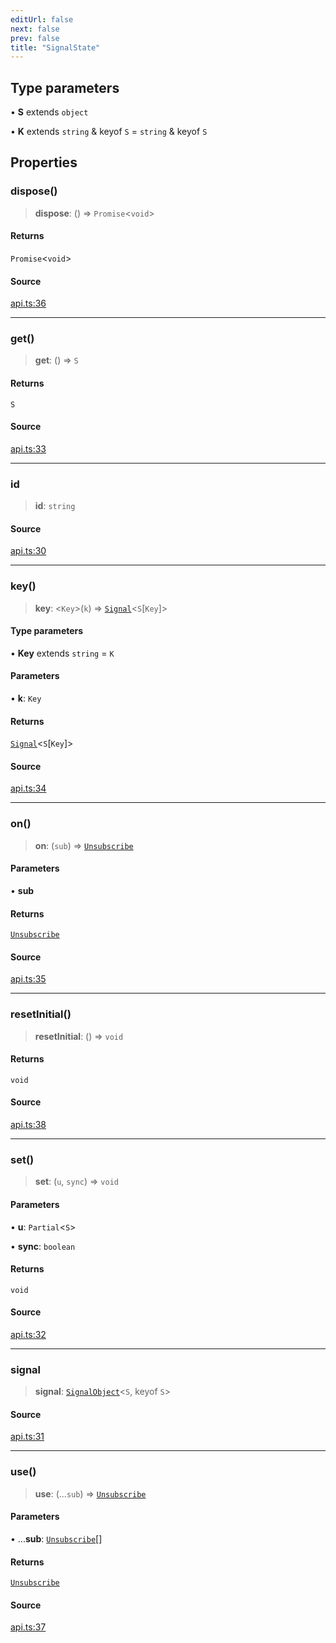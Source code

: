 ```yaml
---
editUrl: false
next: false
prev: false
title: "SignalState"
---
```


## Type parameters

• **S** extends `object`

• **K** extends `string` & keyof `S` = `string` & keyof `S`

## Properties

### dispose()

> **dispose**: () => `Promise`\<`void`\>

#### Returns

`Promise`\<`void`\>

#### Source

[api.ts:36](https://github.com/nodenogg-in/alpha-p2p/blob/e46703f/packages/statekit/src/api.ts#L36)

***

### get()

> **get**: () => `S`

#### Returns

`S`

#### Source

[api.ts:33](https://github.com/nodenogg-in/alpha-p2p/blob/e46703f/packages/statekit/src/api.ts#L33)

***

### id

> **id**: `string`

#### Source

[api.ts:30](https://github.com/nodenogg-in/alpha-p2p/blob/e46703f/packages/statekit/src/api.ts#L30)

***

### key()

> **key**: \<`Key`\>(`k`) => [`Signal`](../type-aliases/Signal.md)\<`S`\[`Key`\]\>

#### Type parameters

• **Key** extends `string` = `K`

#### Parameters

• **k**: `Key`

#### Returns

[`Signal`](../type-aliases/Signal.md)\<`S`\[`Key`\]\>

#### Source

[api.ts:34](https://github.com/nodenogg-in/alpha-p2p/blob/e46703f/packages/statekit/src/api.ts#L34)

***

### on()

> **on**: (`sub`) => [`Unsubscribe`](../type-aliases/Unsubscribe.md)

#### Parameters

• **sub**

#### Returns

[`Unsubscribe`](../type-aliases/Unsubscribe.md)

#### Source

[api.ts:35](https://github.com/nodenogg-in/alpha-p2p/blob/e46703f/packages/statekit/src/api.ts#L35)

***

### resetInitial()

> **resetInitial**: () => `void`

#### Returns

`void`

#### Source

[api.ts:38](https://github.com/nodenogg-in/alpha-p2p/blob/e46703f/packages/statekit/src/api.ts#L38)

***

### set()

> **set**: (`u`, `sync`) => `void`

#### Parameters

• **u**: `Partial`\<`S`\>

• **sync**: `boolean`

#### Returns

`void`

#### Source

[api.ts:32](https://github.com/nodenogg-in/alpha-p2p/blob/e46703f/packages/statekit/src/api.ts#L32)

***

### signal

> **signal**: [`SignalObject`](../type-aliases/SignalObject.md)\<`S`, keyof `S`\>

#### Source

[api.ts:31](https://github.com/nodenogg-in/alpha-p2p/blob/e46703f/packages/statekit/src/api.ts#L31)

***

### use()

> **use**: (...`sub`) => [`Unsubscribe`](../type-aliases/Unsubscribe.md)

#### Parameters

• ...**sub**: [`Unsubscribe`](../type-aliases/Unsubscribe.md)[]

#### Returns

[`Unsubscribe`](../type-aliases/Unsubscribe.md)

#### Source

[api.ts:37](https://github.com/nodenogg-in/alpha-p2p/blob/e46703f/packages/statekit/src/api.ts#L37)
